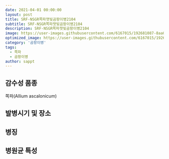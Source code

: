 ```yaml
---
date: 2021-04-01 00:00:00
layout: post
title: SRF-NSGR쪽파잿빛곰팡이병2104
subtitle: SRF-NSGR쪽파잿빛곰팡이병2104
description: SRF-NSGR쪽파잿빛곰팡이병2104
image: https://user-images.githubusercontent.com/6167015/192681087-8aa0f0ee-66f9-41f9-b6b9-8a534b6a8b30.jpg
optimized_image: https://user-images.githubusercontent.com/6167015/192681082-be342a23-8a8a-4834-bc9f-7ddd0b260616.jpg
category: '곰팡이병'
tags:
  - 쪽파
  - 곰팡이병
author: sappt
---
```


## 감수성 품종
 쪽파(Allium ascalonicum)

## 발병시기 및 장소

 
## 병징

## 병원균 특성

